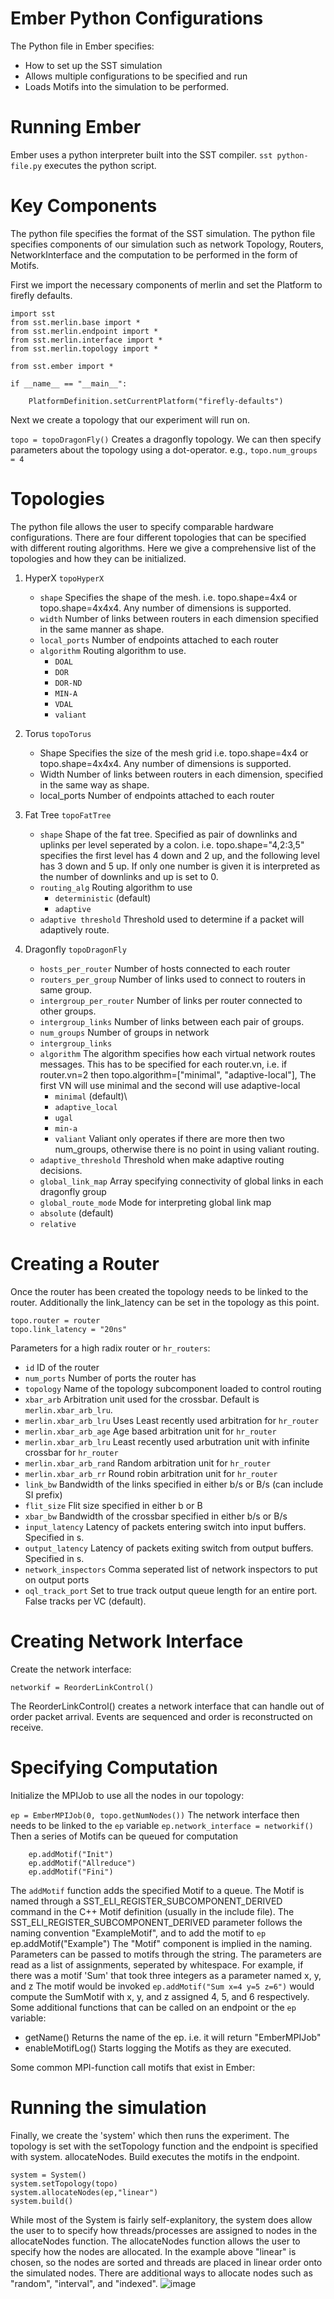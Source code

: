 # Ember Python Configurations

The Python file in Ember specifies:
- How to set up the SST simulation
- Allows multiple configurations to be specified and run
- Loads Motifs into the simulation to be performed.

# Running Ember

Ember uses a python interpreter built into the SST compiler.
`sst python-file.py` executes the python script.

# Key Components

The python file specifies the format of the SST simulation. The python file specifies components of our simulation such as network Topology, Routers, NetworkInterface and the computation to be performed in the form of Motifs.

First we import the necessary components of merlin and set the Platform to firefly defaults.

    import sst
    from sst.merlin.base import *
    from sst.merlin.endpoint import *
    from sst.merlin.interface import *
    from sst.merlin.topology import *

    from sst.ember import *

    if __name__ == "__main__":

        PlatformDefinition.setCurrentPlatform("firefly-defaults")

Next we create a topology that our experiment will run on.

`topo = topoDragonFly()`
Creates a dragonfly topology.
We can then specify parameters about the topology using a dot-operator. e.g.,
`topo.num_groups = 4`

# Topologies

The python file allows the user to specify comparable hardware configurations.
There are four different topologies that can be specified with different routing algorithms.
Here we give a comprehensive list of the topologies and how they can be initialized.

1.  HyperX `topoHyperX`
    *   `shape`
        Specifies the shape of the mesh. i.e. topo.shape=4x4 or topo.shape=4x4x4. Any number of dimensions is supported.
    *   `width`
        Number of links between routers in each dimension specified in the same manner as shape.
    *   `local_ports`
        Number of endpoints attached to each router
    *   `algorithm`
        Routing algorithm to use.
        *   `DOAL`
        *   `DOR`
        *   `DOR-ND`
        *   `MIN-A`
        *   `VDAL`
        *   `valiant`
2.  Torus `topoTorus`
    *   Shape
        Specifies the size of the mesh grid i.e. topo.shape=4x4 or topo.shape=4x4x4. Any number of dimensions is supported.
    *   Width
        Number of links between routers in each dimension, specified in the same way as shape.
    *   local\_ports
        Number of endpoints attached to each router
3.  Fat Tree `topoFatTree`
    *   `shape`
        Shape of the fat tree. Specified as pair of downlinks and uplinks per level seperated by a colon. i.e. topo.shape="4,2:3,5" specifies the first level has 4 down and 2 up, and the following level has 3 down and 5 up.
        If only one number is given it is interpreted as the number of downlinks and up is set to 0.
    *   `routing_alg` Routing algorithm to use
        * `deterministic` (default)
        * `adaptive`
    *   `adaptive threshold`
        Threshold used to determine if a packet will adaptively route.
4.  Dragonfly `topoDragonFly`

    *   `hosts_per_router`
        Number of hosts connected to each router
    *   `routers_per_group`
        Number of links used to connect to routers in same group.
    *   `intergroup_per_router`
        Number of links per router connected to other groups.
    *   `intergroup_links`
        Number of links between each pair of groups.
    *   `num_groups`
        Number of groups in network
    *   `intergroup_links`
    *   `algorithm`
        The algorithm specifies how each virtual network routes messages.
        This has to be specified for each router.vn, i.e. if router.vn=2 then topo.algorithm=\["minimal", "adaptive-local"], The first VN will use minimal and the second will use adaptive-local
        * `minimal` (default)\
        * `adaptive_local`
        * `ugal`
        * `min-a`
        * `valiant`
        Valiant only operates if there are more then two num\_groups, otherwise there is no point in using valiant routing.
    *   `adaptive_threshold`
        Threshold when make adaptive routing decisions.
    *   `global_link_map`
        Array specifying connectivity of global links in each dragonfly group
    *   `global_route_mode`
        Mode for interpreting global link map
    *   `absolute` (default)
    *   `relative`

# Creating a Router

Once the router has been created the topology needs to be linked to the router. Additionally the link\_latency can be set in the topology as this point.

    topo.router = router
    topo.link_latency = "20ns"

Parameters for a high radix router or  `hr_routers`:
* `id`
ID of the router
* `num_ports`
Number of ports the router has
* `topology`
Name of the topology subcomponent loaded to control routing
* `xbar_arb`
Arbitration unit used for the crossbar. Default is `merlin.xbar_arb_lru`.
* `merlin.xbar_arb_lru`
Uses Least recently used arbitration for `hr_router`
* `merlin.xbar_arb_age`
Age based arbitration unit for `hr_router`
* `merlin.xbar_arb_lru`
Least recently used arbutration unit with infinite crossbar for `hr_router`
* `merlin.xbar_arb_rand`
Random arbitration unit for `hr_router`
*  `merlin.xbar_arb_rr`
Round robin arbitration unit for `hr_router`
* `link_bw`
Bandwidth of the links specified in either b/s or B/s (can include SI prefix)
* `flit_size`
Flit size specified in either b or B
* `xbar_bw`
Bandwidth of the crossbar specified in either b/s or B/s
* `input_latency`
Latency of packets entering switch into input buffers. Specified in s.
* `output_latency`
Latency of packets exiting switch from output buffers. Specified in s.
* `network_inspectors`
Comma seperated list of network inspectors to put on output ports
* `oql_track_port`
Set to true track output queue length for an entire port. False tracks per VC (default).

# Creating Network Interface

Create the network interface:

    networkif = ReorderLinkControl()

The ReorderLinkControl() creates a network interface that can handle out of order packet arrival. Events are sequenced and order is reconstructed on receive.

# Specifying Computation

Initialize the MPIJob to use all the nodes in our topology:

`ep = EmberMPIJob(0, topo.getNumNodes())`
The network interface then needs to be linked to the `ep` variable
`ep.network_interface = networkif()`
Then a series of Motifs can be queued for computation
```
    ep.addMotif("Init")
    ep.addMotif("Allreduce")
    ep.addMotif("Fini")
```
The `addMotif` function adds the specified Motif to a queue. The Motif is named through a SST\_ELI\_REGISTER\_SUBCOMPONENT\_DERIVED command in the C++ Motif definition (usually in the include file). The SST\_ELI\_REGISTER\_SUBCOMPONENT\_DERIVED parameter follows the naming convention "ExampleMotif", and to add the motif to `ep` ep.addMotif("Example") The "Motif" component is implied in the naming.
Parameters can be passed to motifs through the string. The parameters are read as a list of assignments, seperated by whitespace. For example, if there was a motif 'Sum' that took three integers as a parameter named x, y, and z
The motif would be invoked `ep.addMotif("Sum x=4 y=5 z=6")` would compute the SumMotif with x, y, and z assigned 4, 5, and 6 respectively. 
Some additional functions that can be called on an endpoint or the `ep` variable:
* getName()
Returns the name of the ep. i.e. it will return "EmberMPIJob"
* enableMotifLog()
Starts logging the Motifs as they are executed.

Some common MPI-function call motifs that exist in Ember:

# Running the simulation

Finally, we create the 'system' which then runs the experiment. The topology is set with the setTopology function and the endpoint is specified with system. allocateNodes. Build executes the motifs in the endpoint.

    system = System()
    system.setTopology(topo)
    system.allocateNodes(ep,"linear")
    system.build()

While most of the System is fairly self-explanitory, the system does allow the user to to specify how threads/processes are assigned to nodes in the allocateNodes function.
The allocateNodes function allows the user to specify how the nodes are allocated. In the example above "linear" is chosen, so the nodes are sorted and threads are placed in linear order onto the simulated nodes. There are additional ways to allocate nodes such as "random", "interval", and "indexed".
![image](https://user-images.githubusercontent.com/77634936/195411855-a31b4656-de37-42ca-a794-8c233fd61c17.png)
